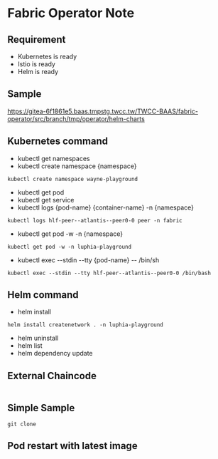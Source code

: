 # Fabric Operator Note

## Requirement
- Kubernetes is ready
- Istio is ready
- Helm is ready

## Sample
https://gitea-6f1861e5.baas.tmpstg.twcc.tw/TWCC-BAAS/fabric-operator/src/branch/tmp/operator/helm-charts

## Kubernetes command
- kubectl get namespaces
- kubectl create namespace {namespace}
```shell
kubectl create namespace wayne-playground
```
- kubectl get pod
- kubectl get service
- kubectl logs {pod-name} {container-name} -n {namespace}
```shell
kubectl logs hlf-peer--atlantis--peer0-0 peer -n fabric
```
- kubectl get pod -w -n {namespace}
```shell
kubectl get pod -w -n luphia-playground
```
- kubectl exec --stdin --tty {pod-name} -- /bin/sh
```shell
kubectl exec --stdin --tty hlf-peer--atlantis--peer0-0 /bin/bash
```

## Helm command
- helm install
```shell
helm install createnetwork . -n luphia-playground
```
- helm uninstall
- helm list
- helm dependency update

## External Chaincode
```shell

```

## Simple Sample
```shell
git clone
```


## Pod restart with latest image
